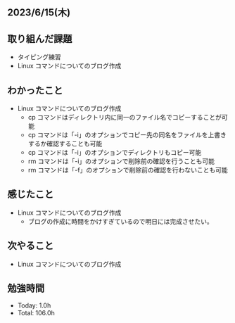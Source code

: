 ## 2023/6/15(木)

## 取り組んだ課題

- タイピング練習
- Linux コマンドについてのブログ作成

## わかったこと

- Linux コマンドについてのブログ作成
  - cp コマンドはディレクトリ内に同一のファイル名でコピーすることが可能
  - cp コマンドは「-i」のオプションでコピー先の同名をファイルを上書きするか確認することも可能
  - cp コマンドは「-i」のオプションでディレクトリもコピー可能
  - rm コマンドは「-i」のオプションで削除前の確認を行うことも可能
  - rm コマンドは「-f」のオプションで削除前の確認を行わないことも可能

## 感じたこと

- Linux コマンドについてのブログ作成
  - ブログの作成に時間をかけすぎているので明日には完成させたい。

## 次やること

- Linux コマンドについてのブログ作成

## 勉強時間

- Today: 1.0h
- Total: 106.0h
